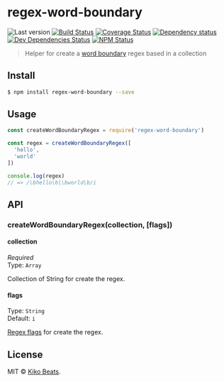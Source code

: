 # regex-word-boundary

![Last version](https://img.shields.io/github/tag/Kikobeats/regex-word-boundary.svg?style=flat-square)
[![Build Status](https://img.shields.io/travis/Kikobeats/regex-word-boundary/master.svg?style=flat-square)](https://travis-ci.org/Kikobeats/regex-word-boundary)
[![Coverage Status](https://img.shields.io/coveralls/Kikobeats/regex-word-boundary.svg?style=flat-square)](https://coveralls.io/github/Kikobeats/regex-word-boundary)
[![Dependency status](https://img.shields.io/david/Kikobeats/regex-word-boundary.svg?style=flat-square)](https://david-dm.org/Kikobeats/regex-word-boundary)
[![Dev Dependencies Status](https://img.shields.io/david/dev/Kikobeats/regex-word-boundary.svg?style=flat-square)](https://david-dm.org/Kikobeats/regex-word-boundary#info=devDependencies)
[![NPM Status](https://img.shields.io/npm/dm/regex-word-boundary.svg?style=flat-square)](https://www.npmjs.org/package/regex-word-boundary)

> Helper for create a [word boundary](http://www.regular-expressions.info/wordboundaries.html) regex based in a collection

## Install

```bash
$ npm install regex-word-boundary --save
```

## Usage

```js
const createWordBoundaryRegex = require('regex-word-boundary')

const regex = createWordBoundaryRegex([
  'hello',
  'world'
])

console.log(regex)
// => /\bhello\b|\bworld\b/i
```

## API

### createWordBoundaryRegex(collection, [flags])

#### collection

*Required*<br>
Type: `Array`

Collection of String for create the regex.

#### flags

Type:  `String`<br>
Default: `i`

[Regex flags](https://developer.mozilla.org/es/docs/Web/JavaScript/Referencia/Objetos_globales/RegExp) for create the regex.

## License

MIT © [Kiko Beats](https://github.com/Kikobeats).
